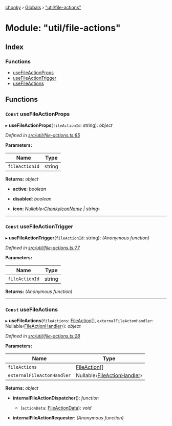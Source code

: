 [chonky](../README.md) › [Globals](../globals.md) › ["util/file-actions"](_util_file_actions_.md)

# Module: "util/file-actions"

## Index

### Functions

* [useFileActionProps](_util_file_actions_.md#const-usefileactionprops)
* [useFileActionTrigger](_util_file_actions_.md#const-usefileactiontrigger)
* [useFileActions](_util_file_actions_.md#const-usefileactions)

## Functions

### `Const` useFileActionProps

▸ **useFileActionProps**(`fileActionId`: string): *object*

*Defined in [src/util/file-actions.ts:85](https://github.com/TimboKZ/Chonky/blob/3d6eae9/src/util/file-actions.ts#L85)*

**Parameters:**

Name | Type |
------ | ------ |
`fileActionId` | string |

**Returns:** *object*

* **active**: *boolean*

* **disabled**: *boolean*

* **icon**: *Nullable‹[ChonkyIconName](../enums/_types_icons_types_.chonkyiconname.md) | string›*

___

### `Const` useFileActionTrigger

▸ **useFileActionTrigger**(`fileActionId`: string): *(Anonymous function)*

*Defined in [src/util/file-actions.ts:77](https://github.com/TimboKZ/Chonky/blob/3d6eae9/src/util/file-actions.ts#L77)*

**Parameters:**

Name | Type |
------ | ------ |
`fileActionId` | string |

**Returns:** *(Anonymous function)*

___

### `Const` useFileActions

▸ **useFileActions**(`fileActions`: [FileAction](../interfaces/_types_file_actions_types_.fileaction.md)[], `externalFileActonHandler`: Nullable‹[FileActionHandler](_types_file_actions_types_.md#fileactionhandler)›): *object*

*Defined in [src/util/file-actions.ts:28](https://github.com/TimboKZ/Chonky/blob/3d6eae9/src/util/file-actions.ts#L28)*

**Parameters:**

Name | Type |
------ | ------ |
`fileActions` | [FileAction](../interfaces/_types_file_actions_types_.fileaction.md)[] |
`externalFileActonHandler` | Nullable‹[FileActionHandler](_types_file_actions_types_.md#fileactionhandler)› |

**Returns:** *object*

* **internalFileActionDispatcher**(): *function*

  * (`actionData`: [FileActionData](../interfaces/_types_file_actions_types_.fileactiondata.md)): *void*

* **internalFileActionRequester**: *(Anonymous function)*

